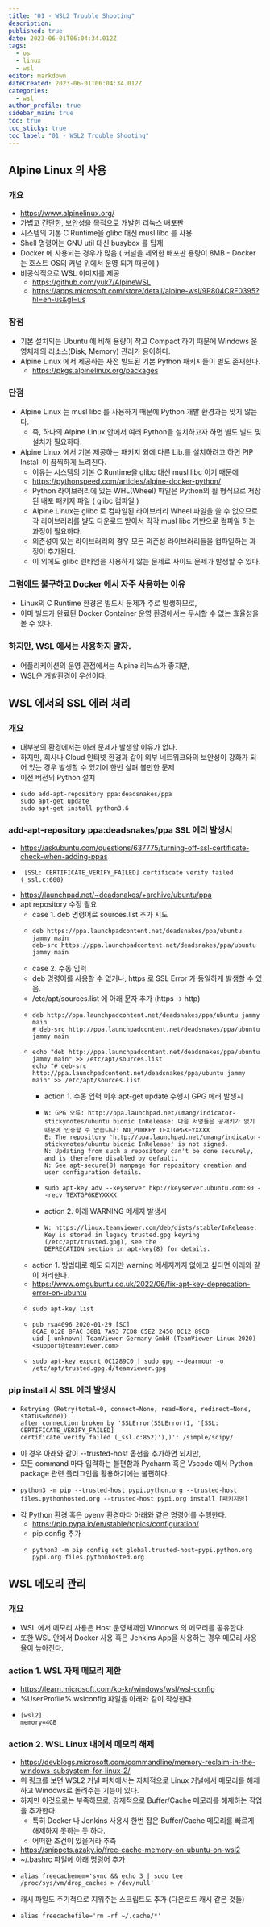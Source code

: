 ```yaml
---
title: "01 - WSL2 Trouble Shooting"
description:
published: true
date: 2023-06-01T06:04:34.012Z
tags:
  - os
  - linux
  - wsl
editor: markdown
dateCreated: 2023-06-01T06:04:34.012Z
categories:
  - wsl
author_profile: true
sidebar_main: true
toc: true
toc_sticky: true
toc_label: "01 - WSL2 Trouble Shooting"
---
```


## Alpine Linux 의 사용

### 개요

- https://www.alpinelinux.org/
- 가볍고 간단한, 보안성을 목적으로 개발한 리눅스 배포판
- 시스템의 기본 C Runtime을 glibc 대신 musl libc 를 사용
- Shell 명령어는 GNU util 대신 busybox 를 탑재
- Docker 에 사용되는 경우가 많음 ( 커널을 제외한 배포판 용량이 8MB - Docker 는 호스트 OS의 커널 위에서 운영 되기 때문에 )
- 비공식적으로 WSL 이미지를 제공
    - https://github.com/yuk7/AlpineWSL
    - https://apps.microsoft.com/store/detail/alpine-wsl/9P804CRF0395?hl=en-us&gl=us

### 장점

- 기본 설치되는 Ubuntu 에 비해 용량이 작고 Compact 하기 때문에 Windows 운영체제의 리소스(Disk, Memory) 관리가 용이하다.
- Alpine Linux 에서 제공하는 사전 빌드된 기본 Python 패키지들이 별도 존재한다.
    - https://pkgs.alpinelinux.org/packages

### 단점

- Alpine Linux 는 musl libc 를 사용하기 때문에 Python 개발 환경과는 맞지 않는다.
    - 즉, 하나의 Alpine Linux 안에서 여러 Python을 설치하고자 하면 별도 빌드 및 설치가 필요하다.
- Alpine Linux 에서 기본 제공하는 패키지 외에 다른 Lib.를 설치하려고 하면 PIP Install 이 끔찍하게 느려진다.
    - 이유는 시스템의 기본 C Runtime을 glibc 대신 musl libc 이기 때문에
    - https://pythonspeed.com/articles/alpine-docker-python/
    - Python 라이브러리에 있는 WHL(Wheel) 파일은 Python의 휠 형식으로 저장된 배포 패키지 파일 ( glibc 컴파일 )
    - Alpine Linux는 glibc 로 컴파일된 라이브러리 Wheel 파일을 쓸 수 없으므로 각 라이브러리를 뱔도 다운로드 받아서 각각 musl libc 기반으로 컴파일 하는 과정이 필요하다.
    - 의존성이 있는 라이브러리의 경우 모든 의존성 라이브러리들을 컴파일하는 과정이 추가된다.
    - 이 외에도 glibc 런타임을 사용하지 않는 문제로 사이드 문제가 발생할 수 있다.

### 그럼에도 불구하고 Docker 에서 자주 사용하는 이유

- Linux의 C Runtime 환경은 빌드시 문제가 주로 발생하므로,
- 이미 빌드가 완료된 Docker Container 운영 환경에서는 무시할 수 없는 효율성을 볼 수 있다.

### 하지만, WSL 에서는 사용하지 말자.

- 어플리케이션의 운영 관점에서는 Alpine 리눅스가 좋지만,
- WSL은 개발환경이 우선이다.

## WSL 에서의 SSL 에러 처리

### 개요

- 대부분의 환경에서는 아래 문제가 발생할 이유가 없다.
- 하지만, 회사나 Cloud 인터넷 환경과 같이 외부 네트워크와의 보안성이 강화가 되어 있는 경우 발생할 수 있기에 한번 살펴 볼만한 문제
- 이전 버전의 Python 설치
- ```shell
  sudo add-apt-repository ppa:deadsnakes/ppa
  sudo apt-get update
  sudo apt-get install python3.6
  ```

### add-apt-repository ppa:deadsnakes/ppa SSL 에러 발생시

- https://askubuntu.com/questions/637775/turning-off-ssl-certificate-check-when-adding-ppas
- ```shell
   [SSL: CERTIFICATE_VERIFY_FAILED] certificate verify failed (_ssl.c:600)
  ```
- https://launchpad.net/~deadsnakes/+archive/ubuntu/ppa
- apt repository 수정 필요
    - case 1. deb 명령어로 sources.list 추가 시도
    - ```shell
      deb https://ppa.launchpadcontent.net/deadsnakes/ppa/ubuntu jammy main
      deb-src https://ppa.launchpadcontent.net/deadsnakes/ppa/ubuntu jammy main
      ```
    - case 2. 수동 입력
    - deb 명령어를 사용할 수 없거나, https 로 SSL Error 가 동일하게 발생할 수 있음.
    - /etc/apt/sources.list 에 아래 문자 추가 (https -> http)
    - ```shell
      deb http://ppa.launchpadcontent.net/deadsnakes/ppa/ubuntu jammy main
      # deb-src http://ppa.launchpadcontent.net/deadsnakes/ppa/ubuntu jammy main
      ```
    - ```shell
      echo "deb http://ppa.launchpadcontent.net/deadsnakes/ppa/ubuntu jammy main" >> /etc/apt/sources.list
      echo "# deb-src http://ppa.launchpadcontent.net/deadsnakes/ppa/ubuntu jammy main" >> /etc/apt/sources.list
      ``` 
      - action 1. 수동 입력 이후 apt-get update 수행시 GPG 에러 발생시
      - ```shell
        W: GPG 오류: http://ppa.launchpad.net/umang/indicator-stickynotes/ubuntu bionic InRelease: 다음 서명들은 공개키가 없기 때문에 인증할 수 없습니다: NO_PUBKEY TEXTGPGKEYXXXX
        E: The repository 'http://ppa.launchpad.net/umang/indicator-stickynotes/ubuntu bionic InRelease' is not signed.
        N: Updating from such a repository can't be done securely, and is therefore disabled by default.
        N: See apt-secure(8) manpage for repository creation and user configuration details.
        ```
      - ```shell
        sudo apt-key adv --keyserver hkp://keyserver.ubuntu.com:80 --recv TEXTGPGKEYXXXX
        ```
      - action 2. 아래 WARNING 메세지 발생시
      - ```
        W: https://linux.teamviewer.com/deb/dists/stable/InRelease: Key is stored in legacy trusted.gpg keyring (/etc/apt/trusted.gpg), see the
        DEPRECATION section in apt-key(8) for details.
        ```
    - action 1. 방법대로 해도 되지만 warning 메세지까지 없애고 싶다면 아래와 같이 처리한다.
    - https://www.omgubuntu.co.uk/2022/06/fix-apt-key-deprecation-error-on-ubuntu
    - ```
      sudo apt-key list
      ``` 
    - ```
      pub rsa4096 2020-01-29 [SC]
      8CAE 012E BFAC 38B1 7A93 7CD8 C5E2 2450 0C12 89C0
      uid [ unknown] TeamViewer Germany GmbH (TeamViewer Linux 2020) <support@teamviewer.com>
      ```
    - ```
      sudo apt-key export 0C1289C0 | sudo gpg --dearmour -o
      /etc/apt/trusted.gpg.d/teamviewer.gpg
      ```

### pip install 시 SSL 에러 발생시

- ```
  Retrying (Retry(total=0, connect=None, read=None, redirect=None, status=None)) 
  after connection broken by 'SSLError(SSLError(1, '[SSL: CERTIFICATE_VERIFY_FAILED] 
  certificate verify failed (_ssl.c:852)'),)': /simple/scipy/
  ```
- 이 경우 아래와 같이 --trusted-host 옵션을 추가하면 되지만,
- 모든 command 마다 입력하는 불편함과 Pycharm 혹은 Vscode 에서 Python package 관련 플러그인을 활용하기에는 불편하다.
- ```
  python3 -m pip --trusted-host pypi.python.org --trusted-host files.pythonhosted.org --trusted-host pypi.org install [패키지명] 
  ```
- 각 Python 환경 혹은 pyenv 환경마다 아래와 같은 명령어를 수행한다.
    - https://pip.pypa.io/en/stable/topics/configuration/
    - pip config 추가
    - ```
      python3 -m pip config set global.trusted-host=pypi.python.org pypi.org files.pythonhosted.org
      ```

## WSL 메모리 관리

### 개요

- WSL 에서 메모리 사용은 Host 운영체제인 Windows 의 메모리를 공유한다.
- 또한 WSL 안에서 Docker 사용 혹은 Jenkins App을 사용하는 경우 메모리 사용율이 높아진다.

### action 1. WSL 자체 메모리 제한

- https://learn.microsoft.com/ko-kr/windows/wsl/wsl-config
- %UserProfile%\.wslconfig 파일을 아래와 같이 작성한다.
- ```
  [wsl2]
  memory=4GB
  ```

### action 2. WSL Linux 내에서 메모리 해제

- https://devblogs.microsoft.com/commandline/memory-reclaim-in-the-windows-subsystem-for-linux-2/
- 위 링크를 보면 WSL2 커널 패치에서는 자체적으로 Linux 커널에서 메모리를 해제하고 Windows로 돌려주는 기능이 있다.
- 하지만 이것으로는 부족하므로, 강제적으로 Buffer/Cache 메모리를 해제하는 작업을 추가한다.
    - 특히 Docker 나 Jenkins 사용시 한번 잡은 Buffer/Cache 메모리를 빠르게 해제하지 못하는 듯 하다.
    - 어떠한 조건이 있을거라 추측
- https://snippets.azaky.io/free-cache-memory-on-ubuntu-on-wsl2
- ~/.bashrc 파일에 아래 명령어 추가
- ```
  alias freecachemem='sync && echo 3 | sudo tee /proc/sys/vm/drop_caches > /dev/null'
  ```
- 캐시 파일도 주기적으로 지워주는 스크립트도 추가 (다운로드 캐시 같은 것들)
- ```
  alias freecachefile='rm -rf ~/.cache/*'
  ```